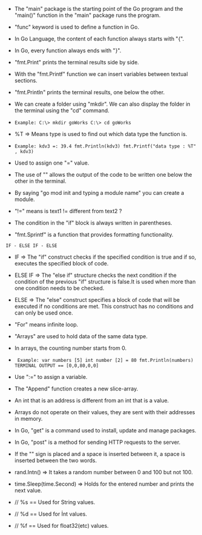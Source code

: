 - The "main" package is the starting point of the Go program and the "main()" function in the "main" package runs the program.
- "func" keyword is used to define a function in Go.
- In Go Language, the content of each function always starts with "{".
- In Go, every function always ends with "}".
- "fmt.Print" prints the terminal results side by side.
- With the "fmt.Printf" function we can insert variables between textual sections.
- "fmt.Println" prints the terminal results, one below the other.

- We can create a folder using "mkdir". We can also display the folder in the terminal using the "cd" command.
- ```Example: C:\> mkdir goWorks C:\> cd goWorks```

-  %T => Means type is used to find out which data type the function is. 
-  ```Example: kdv3 =: 39.4 fmt.Println(kdv3) fmt.Printf("data type : %T" , kdv3)```

- Used to assign one "=" value.
- The use of "\" allows the output of the code to be written one below the other in the terminal.
- By saying "go mod init and typing a module name" you can create a module.
- "!=" means is text1 != different from text2 ?
- The condition in the "if" block is always written in parentheses.
- "fmt.Sprintf" is a function that provides formatting functionality.

```IF - ELSE IF - ELSE```
- IF => The "if" construct checks if the specified condition is true and if so, executes the specified block of code.
- ELSE IF => The "else if" structure checks the next condition if the condition of the previous "if" structure is false.It is used when more than one condition needs to be checked.
- ELSE => The "else" construct specifies a block of code that will be executed if no conditions are met. This construct has no conditions and can only be used once.

- "For" means infinite loop.
- "Arrays" are used to hold data of the same data type.
- In arrays, the counting number starts from 0.
- ``` Example: var numbers [5] int number [2] = 80 fmt.Println(numbers) TERMINAL OUTPUT == [0,0,80,0,0]```
		  
- Use ":=" to assign a variable.
- The "Append" function creates a new slice-array.
- An int that is an address is different from an int that is a value.
- Arrays do not operate on their values, they are sent with their addresses in memory.
- In Go, "get" is a command used to install, update and manage packages.
- In Go, "post" is a method for sending HTTP requests to the server.
- If the "" sign is placed and a space is inserted between it, a space is inserted between the two words.
- rand.Intn() => It takes a random number between 0 and 100 but not 100.
- time.Sleep(time.Second) => Holds for the entered number and prints the next value.
- // %s == Used for String values.
- // %d == Used for İnt values.
- // %f == Used for float32(etc) values.
